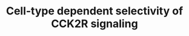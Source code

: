---
annotations:
- id: CL:0000118
  parent: animal cell
  type: Cell Type Ontology
  value: basket cell
- id: PW:0000003
  parent: signaling pathway
  type: Pathway Ontology
  value: signaling pathway
- id: CL:0000598
  parent: animal cell
  type: Cell Type Ontology
  value: pyramidal neuron
- id: DOID:1116
  parent: disease by infectious agent
  type: Disease Ontology
  value: pertussis
authors:
- AARandCo
- Mkutmon
- Ariutta
- Khanspers
- DeSl
- Egonw
- Eweitz
citedin:
- link: PMC8912249
  title: Identification of the shared gene signatures and pathways between sarcopenia
    and type 2 diabetes mellitus (2022)
communities: []
description: This pathway is based on Figure 7 of "Cell-Type Specific CCK2 Receptor
  Signaling Underlies the Cholecystokinin-Mediated Selective Excitation of Hippocampal
  Parvalbumin-Positive Fast-Spiking Basket Cells."(See Bibliography).The neuropeptide
  cholecystokinin (CCK) acts through its receptor CCK2R to achieve largely different
  functions in different types of cells. CCK, CCK2R, and CB1R have all been known
  to have substantial effects on anxiety and other mood disorders, and the PV+ interneurons
  have also been shown to be involved i na variety of cognitive functions. However,  In
  PV+ basket cells and CCK+ basket cells, the CCK2 receptor uses different pathways
  to exert different effects on the two types of basket cells. For CCK+ basket cells,
  CCK2 receptors in neighboring pyramidal cells act through the Gq pathway to form
  endocannabinoids, which, through the cannabinoid receptor type 1 on the CCK+ basket
  cell, inhibit the release of the neurotransmitter GABA. In contrast, for PV+ basket
  cells, CCK2 receptors act through the pertussin-toxin sensitive Gi pathway to regulate
  the intracellular Ca2+ through ryanodine receptors. This pathway ultimately leads
  to activation of a non-selective cationic conductance to depolarize the PV+ basket
  cells.
last-edited: 2024-01-18
ndex: bf33d765-8b67-11eb-9e72-0ac135e8bacf
organisms:
- Homo sapiens
redirect_from:
- /index.php/Pathway:WP3679
- /instance/WP3679
- /instance/WP3679_r127931
revision: r127931
schema-jsonld:
- '@context': https://schema.org/
  '@id': https://wikipathways.github.io/pathways/WP3679.html
  '@type': Dataset
  creator:
    '@type': Organization
    name: WikiPathways
  description: This pathway is based on Figure 7 of "Cell-Type Specific CCK2 Receptor
    Signaling Underlies the Cholecystokinin-Mediated Selective Excitation of Hippocampal
    Parvalbumin-Positive Fast-Spiking Basket Cells."(See Bibliography).The neuropeptide
    cholecystokinin (CCK) acts through its receptor CCK2R to achieve largely different
    functions in different types of cells. CCK, CCK2R, and CB1R have all been known
    to have substantial effects on anxiety and other mood disorders, and the PV+ interneurons
    have also been shown to be involved i na variety of cognitive functions. However,  In
    PV+ basket cells and CCK+ basket cells, the CCK2 receptor uses different pathways
    to exert different effects on the two types of basket cells. For CCK+ basket cells,
    CCK2 receptors in neighboring pyramidal cells act through the Gq pathway to form
    endocannabinoids, which, through the cannabinoid receptor type 1 on the CCK+ basket
    cell, inhibit the release of the neurotransmitter GABA. In contrast, for PV+ basket
    cells, CCK2 receptors act through the pertussin-toxin sensitive Gi pathway to
    regulate the intracellular Ca2+ through ryanodine receptors. This pathway ultimately
    leads to activation of a non-selective cationic conductance to depolarize the
    PV+ basket cells.
  keywords:
  - 2-APB
  - 8-NH2-cADPR
  - ADP-Ribose cyclase
  - CB1
  - CCK
  - CCK2R
  - Ca 2+
  - DAG
  - DAG lipase
  - Flufenamic acid
  - GABA
  - Gi/0
  - Gq
  - IP3 receptor
  - NEM
  - Na +
  - PLCB1
  - RYR1
  - RYR2
  - RYR3
  - Ryanodine
  - TRPC1
  - U-73122
  - YM022
  - cyclic ADPR
  - endocannabinoids
  license: CC0
  name: Cell-type dependent selectivity of CCK2R signaling
seo: CreativeWork
title: Cell-type dependent selectivity of CCK2R signaling
wpid: WP3679
---